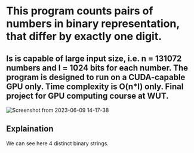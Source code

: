 # This program counts pairs of numbers in binary representation, that differ by exactly one digit.
## Is is capable of large input size, i.e. n = 131072 numbers and l = 1024 bits for each number. The program is designed to run on a CUDA-capable GPU only. Time complexity is O(n*l) only. Final project for GPU computing course at WUT.
![Screenshot from 2023-06-09 14-17-38](https://github.com/mickamcia/Hamming/assets/45049508/380b8c55-3bd8-4d81-b205-cdc2fee284ff)

## Explaination
We can see here 4 distinct binary strings. 
